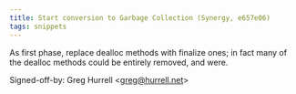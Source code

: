 ```yaml
---
title: Start conversion to Garbage Collection (Synergy, e657e06)
tags: snippets
---
```


As first phase, replace dealloc methods with finalize ones; in fact many of the dealloc methods could be entirely removed, and were.

Signed-off-by: Greg Hurrell &lt;greg@hurrell.net&gt;

